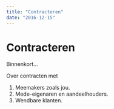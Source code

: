 ```yaml
---
title: "Contracteren"
date: "2016-12-15"
---
```

# Contracteren

Binnenkort…

Over contracten met

1. Meemakers zoals jou.
2. Mede-eigenaren en aandeelhouders.
3. Wendbare klanten.
